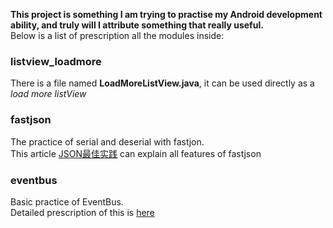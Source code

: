 **This project is something I am trying to practise my Android development ability, and truly will I attribute something that really useful.**  
Below is a list of prescription all the modules inside:
### listview_loadmore
There is a file named **LoadMoreListView.java**, it can be used directly as a *load more listView*

### fastjson
The practice of serial and deserial with fastjon.  
This article [JSON最佳实践](http://kimmking.github.io/2017/06/06/json-best-practice/) can explain all features of fastjson

### eventbus
Basic practice of EventBus.  
Detailed prescription of this is [here](http://greenrobot.org/eventbus/documentation/)
